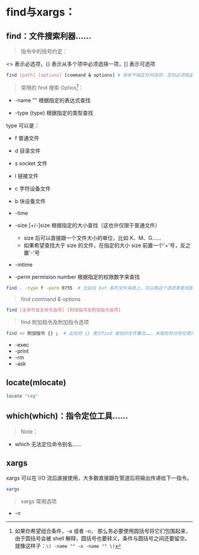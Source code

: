 # find与xargs：

## find：文件搜索利器……

> 指令中的括号约定：

<> 表示必选项，{} 表示从多个项中必须选择一项，[] 表示可选项

```Bash
find [path] [options] [command & options] # 除非不指定任何选项，否则必须指定 path 并紧跟在 find 后，所有选项之前……
```

> 常用的 find 搜索 Optios[^option]： 
 

+ -name "" 根据指定的表达式查找

+ -type {type} 根据指定的类型查找

type 可以是：

  + f 普通文件
  + d 目录文件
  + s socket 文件
  + l 链接文件
  + c 字符设备文件
  + b 块设备文件

+ -time 

+ -size [+/-]size 根据指定的大小查找（这也许仅限于普通文件）

  + size 后可以直接跟一个文件大小的单位，比如 K、M、G……
  + 如果希望查找大于 size 的文件，在指定的大小 size 前置一个'+'号，反之置'-'号

+ -mtime 

+ -perm permision number 根据指定的权限数字来查找

```Bash
find . -type f -perm 0755  # 比如在 Ext 系列文件系统上，可以用这个选项来查找那些可执行的普通文件。
```

> find command & options

```Bash
find [主命令及主命令选项] [附加指令及附加指令选项]
```


> find 附加指令及附加指令选项

```Bash
find <> 附加指令 {} ;  # 此处的 {} 表示find 查找的文件集合……，末尾处的分号在使用时要使用单引号或者转移符去引用。
```

+ -exec 
+ -print
+ -rm
+ -ask


[^option]: 如果你希望组合条件，-a 或者 -o， 那么务必要使用圆括号将它们包围起来，由于圆括号会被 shell 解释，圆括号也要转义，条件与圆括号之间还要留空。就像这样子：`\( -name "" -o -name "" \)`

## locate(mlocate)
```Bash
locate "reg"
```

## which(which)：指令定位工具……

> Note：

+ which 无法定位命令别名……


## xargs

xargs 可以在 I/O 流后直接使用，大多数直接跟在管道后将输出传递给下一指令。

```Bash
xargs

```

> xargs 常用选项

+ -n

